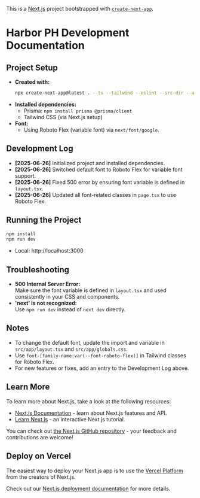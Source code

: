 This is a [Next.js](https://nextjs.org) project bootstrapped with [`create-next-app`](https://nextjs.org/docs/app/api-reference/cli/create-next-app).

# Harbor PH Development Documentation

## Project Setup

- **Created with:**
  ```bash
  npx create-next-app@latest . --ts --tailwind --eslint --src-dir --app --import-alias "@/*" --use-npm --no-interactive
  ```
- **Installed dependencies:**
  - Prisma: `npm install prisma @prisma/client`
  - Tailwind CSS (via Next.js setup)
- **Font:**
  - Using Roboto Flex (variable font) via `next/font/google`.

## Development Log

- **[2025-06-26]** Initialized project and installed dependencies.
- **[2025-06-26]** Switched default font to Roboto Flex for variable font support.
- **[2025-06-26]** Fixed 500 error by ensuring font variable is defined in `layout.tsx`.
- **[2025-06-26]** Updated all font-related classes in `page.tsx` to use Roboto Flex.

## Running the Project

```bash
npm install
npm run dev
```

- Local: http://localhost:3000

## Troubleshooting

- **500 Internal Server Error:**  
  Make sure the font variable is defined in `layout.tsx` and used consistently in your CSS and components.
- **'next' is not recognized:**  
  Use `npm run dev` instead of `next dev` directly.

## Notes

- To change the default font, update the import and variable in `src/app/layout.tsx` and `src/app/globals.css`.
- Use `font-[family-name:var(--font-roboto-flex)]` in Tailwind classes for Roboto Flex.
- For new features or fixes, add an entry to the Development Log above.

## Learn More

To learn more about Next.js, take a look at the following resources:

- [Next.js Documentation](https://nextjs.org/docs) - learn about Next.js features and API.
- [Learn Next.js](https://nextjs.org/learn) - an interactive Next.js tutorial.

You can check out [the Next.js GitHub repository](https://github.com/vercel/next.js) - your feedback and contributions are welcome!

## Deploy on Vercel

The easiest way to deploy your Next.js app is to use the [Vercel Platform](https://vercel.com/new?utm_medium=default-template&filter=next.js&utm_source=create-next-app&utm_campaign=create-next-app-readme) from the creators of Next.js.

Check out our [Next.js deployment documentation](https://nextjs.org/docs/app/building-your-application/deploying) for more details.
